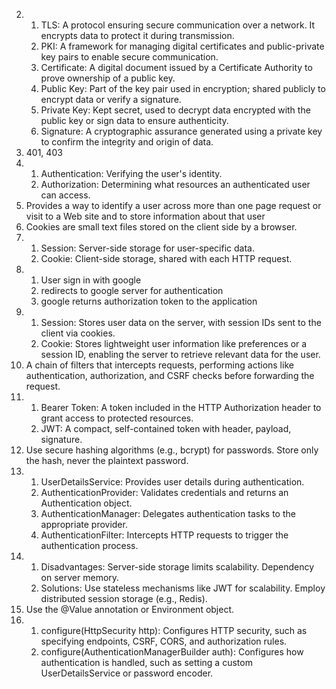 2. 
   1. TLS: A protocol ensuring secure communication over a network. It encrypts data to protect it during transmission. 
   2. PKI: A framework for managing digital certificates and public-private key pairs to enable secure communication. 
   3. Certificate: A digital document issued by a Certificate Authority to prove ownership of a public key. 
   4. Public Key: Part of the key pair used in encryption; shared publicly to encrypt data or verify a signature. 
   5. Private Key: Kept secret, used to decrypt data encrypted with the public key or sign data to ensure authenticity. 
   6. Signature: A cryptographic assurance generated using a private key to confirm the integrity and origin of data.
4. 401, 403
5. 
   1. Authentication: Verifying the user's identity.
   2. Authorization: Determining what resources an authenticated user can access.
6. Provides a way to identify a user across more than one page request or visit to a Web site and to store information about that user
7. Cookies are small text files stored on the client side by a browser.
8. 
   1. Session: Server-side storage for user-specific data.
   2. Cookie: Client-side storage, shared with each HTTP request.
9.
   1. User sign in with google
   2. redirects to google server for authentication
   3. google returns authorization token to the application
10. 
    1. Session: Stores user data on the server, with session IDs sent to the client via cookies. 
    2. Cookie: Stores lightweight user information like preferences or a session ID, enabling the server to retrieve relevant data for the user.
11. A chain of filters that intercepts requests, performing actions like authentication, authorization, and CSRF checks before forwarding the request.
12. 
    1. Bearer Token: A token included in the HTTP Authorization header to grant access to protected resources. 
    2. JWT: A compact, self-contained token with header, payload, signature.
13. Use secure hashing algorithms (e.g., bcrypt) for passwords. Store only the hash, never the plaintext password.
14. 
    1. UserDetailsService: Provides user details during authentication. 
    2. AuthenticationProvider: Validates credentials and returns an Authentication object. 
    3. AuthenticationManager: Delegates authentication tasks to the appropriate provider. 
    4. AuthenticationFilter: Intercepts HTTP requests to trigger the authentication process.
15. 
    1. Disadvantages: Server-side storage limits scalability. Dependency on server memory. 
    2. Solutions: Use stateless mechanisms like JWT for scalability. Employ distributed session storage (e.g., Redis).
16. Use the @Value annotation or Environment object.
17. 
    1. configure(HttpSecurity http): Configures HTTP security, such as specifying endpoints, CSRF, CORS, and authorization rules. 
    2. configure(AuthenticationManagerBuilder auth): Configures how authentication is handled, such as setting a custom UserDetailsService or password encoder.
